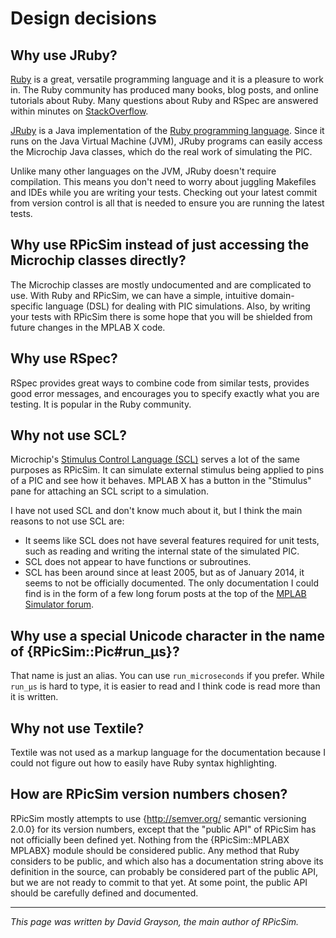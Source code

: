Design decisions
====


Why use JRuby?
----
[Ruby](https://www.ruby-lang.org/) is a great, versatile programming language and it is a pleasure to work in.
The Ruby community has produced many books, blog posts, and online tutorials about Ruby.
Many questions about Ruby and RSpec are answered within minutes on [StackOverflow](http://www.stackoverflow.com).

[JRuby](http://jruby.org) is a Java implementation of the [Ruby programming language](https://www.ruby-lang.org/).
Since it runs on the Java Virtual Machine (JVM), JRuby programs can easily access the Microchip Java classes, which do the real work of simulating the PIC.

Unlike many other languages on the JVM, JRuby doesn't require compilation.
This means you don't need to worry about juggling Makefiles and IDEs while you are writing your tests.
Checking out your latest commit from version control is all that is needed to ensure you are running the latest tests.


Why use RPicSim instead of just accessing the Microchip classes directly?
----
The Microchip classes are mostly undocumented and are complicated to use.
With Ruby and RPicSim, we can have a simple, intuitive domain-specific language (DSL) for dealing with PIC simulations.
Also, by writing your tests with RPicSim there is some hope that you will be shielded from future changes in the MPLAB X code.


Why use RSpec?
----
RSpec provides great ways to combine code from similar tests, provides good error messages, and encourages you to specify exactly what you are testing.
It is popular in the Ruby community.


Why not use SCL?
----
Microchip's [Stimulus Control Language (SCL)](http://www.microchip.com/forums/m111255.aspx) serves a lot of the same purposes as RPicSim.
It can simulate external stimulus being applied to pins of a PIC and see how it behaves.
MPLAB X has a button in the "Stimulus" pane for attaching an SCL script to a simulation.

I have not used SCL and don't know much about it, but I think the main reasons to not use SCL are:

* It seems like SCL does not have several features required for unit tests, such as reading and writing the internal state of the simulated PIC.
* SCL does not appear to have functions or subroutines.
* SCL has been around since at least 2005, but as of January 2014, it seems to not be officially documented.
  The only documentation I could find is in the form of a few long forum posts at the top of the [MPLAB Simulator forum](http://www.microchip.com/forums/f18.aspx).


Why use a special Unicode character in the name of {RPicSim::Pic#run_µs}?
----
That name is just an alias.
You can use `run_microseconds` if you prefer.
While `run_µs` is hard to type, it is easier to read and I think code is read more than it is written.


Why not use Textile?
----
Textile was not used as a markup language for the documentation because I could not figure out how to easily have Ruby syntax highlighting.


How are RPicSim version numbers chosen?
----

RPicSim mostly attempts to use {http://semver.org/ semantic versioning 2.0.0} for its version numbers, except that the "public API" of RPicSim has not officially been defined yet.
Nothing from the {RPicSim::MPLABX MPLABX} module should be considered public.
Any method that Ruby considers to be public, and which also has a documentation string above its definition in the source, can probably be considered part of the public API, but we are not ready to commit to that yet.
At some point, the public API should be carefully defined and documented.

* * *

_This page was written by David Grayson, the main author of RPicSim._
